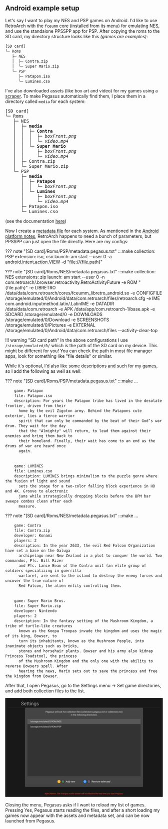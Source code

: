 ## Android example setup

Let's say I want to play my NES and PSP games on Android. I'd like to use RetroArch with the `fceumm` core (installed from its menu) for emulating NES, and use the standalone PPSSPP app for PSP. After copying the roms to the SD card, my directory structure looks like this *(games are examples)*:

```
[SD card]
└─ Roms
   ├─ NES
   │  ├─ Contra.zip
   │  └─ Super Mario.zip
   └─ PSP
      ├─ Patapon.iso
      └─ Lumines.cso
```

I've also downloaded assets (like box art and video) for my games using a [scraper](meta-assets.md#how-to-get-assets-for-my-games). To make Pegasus automatically find them, I place them in a directory called `media` for each system:

<pre>
[SD card]
└─ Roms
   ├─ NES
   │  ├─ <b>media</b>
   │  │  ├─ <b>Contra</b>
   │  │  │  ├─ <i>boxFront.png</i>
   │  │  │  └─ <i>video.mp4</i>
   │  │  └─ <b>Super Mario</b>
   │  │     ├─ <i>boxFront.png</i>
   │  │     └─ <i>video.mp4</i>
   │  ├─ Contra.zip
   │  └─ Super Mario.zip
   └─ PSP
      ├─ <b>media</b>
      │  ├─ <b>Patapon</b>
      │  │  └─ <i>boxFront.png</i>
      │  └─ <b>Lumines</b>
      │     ├─ <i>boxFront.png</i>
      │     └─ <i>video.mp4</i>
      ├─ Patapon.iso
      └─ Lumines.cso
</pre>

(see the documentation [here](meta-assets.md#the-media-directory))

Now I create a [metadata file](meta-files.md) for each system. As mentioned in the [Android platform notes](platform-android.md), RetroArch happens to need a bunch of parameters, but PPSSPP can just open the file directly. Here are my configs:

??? note "[SD card]/Roms/PSP/metadata.pegasus.txt"
        :::make
        collection: PSP
        extension: iso, cso
        launch: am start
          --user 0
          -a android.intent.action.VIEW
          -d "file://{file.path}"

??? note "[SD card]/Roms/NES/metadata.pegasus.txt"
        :::make
        collection: NES
        extensions: zip
        launch: am start
          --user 0
          -n com.retroarch/.browser.retroactivity.RetroActivityFuture
          -e ROM "{file.path}"
          -e LIBRETRO /data/data/com.retroarch/cores/fceumm_libretro_android.so
          -e CONFIGFILE /storage/emulated/0/Android/data/com.retroarch/files/retroarch.cfg
          -e IME com.android.inputmethod.latin/.LatinIME
          -e DATADIR /data/data/com.retroarch
          -e APK /data/app/com.retroarch-1/base.apk
          -e SDCARD /storage/emulated/0
          -e DOWNLOADS /storage/emulated/0/Download
          -e SCREENSHOTS /storage/emulated/0/Pictures
          -e EXTERNAL /storage/emulated/0/Android/data/com.retroarch/files
          --activity-clear-top

!!! warning "SD card path"
    In the above configurations I use `/storage/emulated/0/` which is the path of the SD card on my device. This might be different for you! You can check the path in most file manager apps, look for something like "file details" or similar.

While it's optional, I'd also like some descriptions and such for my games, so I add the following as well as well:

??? note "[SD card]/Roms/PSP/metadata.pegasus.txt"
        :::make
        ...

        game: Patapon
        file: Patapon.iso
        description: For years the Patapon tribe has lived in the desolate frontier, driven from their
          home by the evil Zigoton army. Behind the Patapons cute exterior, lies a fierce warrior
          spirit that can only be commanded by the beat of their God’s war drum. They wait for the day
          that the "Almighty" will return, to lead them against their enemies and bring them back to
          their homeland. Finally, their wait has come to an end as the drums of war are heard once
          again.


        game: LUMINES
        file: Lumines.cso
        description: LUMINES brings minimalism to the puzzle genre where the fusion of light and sound
          sets the stage for a two-color falling block experience in HD and 4K. Groove to electronic
          jams while strategically dropping blocks before the BPM bar sweeps combos clean after each
          measure.

??? note "[SD card]/Roms/NES/metadata.pegasus.txt"
        :::make
        ...

        game: Contra
        file: Contra.zip
        developer: Konami
        players: 2
        description: In the year 2633, the evil Red Falcon Organization have set a base on the Galuga
          archipelago near New Zealand in a plot to conquer the world. Two commandos, Pfc. Bill Rizer
          and Pfc. Lance Bean of the Contra unit (an elite group of soldiers specializing in guerrilla
          warfare), are sent to the island to destroy the enemy forces and uncover the true nature of
          Red Falcon, the alien entity controlling them.


        game: Super Mario Bros.
        file: Super Mario.zip
        developer: Nintendo
        players: 2
        description: In the fantasy setting of the Mushroom Kingdom, a tribe of turtle-like creatures
          known as the Koopa Troopas invade the kingdom and uses the magic of its king, Bowser, to
          turn its inhabitants, known as the Mushroom People, into inanimate objects such as bricks,
          stones and horsehair plants. Bowser and his army also kidnap Princess Toadstool, the princess
          of the Mushroom Kingdom and the only one with the ability to reverse Bowsers spell. After
          hearing the news, Mario sets out to save the princess and free the kingdom from Bowser.

After that, I open Pegasus, go to the Settings menu &rarr; Set game directories, and add both collection files to the list.

![screenshot](img/meta-examples-android.png)

Closing the menu, Pegasus asks if I want to reload my list of games. Pressing Yes, Pegasus starts reading the files, and after a short loading my games now appear with the assets and metadata set, and can be now launched from Pegasus.
